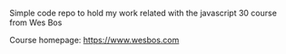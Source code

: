 Simple code repo to hold my work related with the javascript 30 course from Wes Bos

Course homepage:
https://www.wesbos.com
